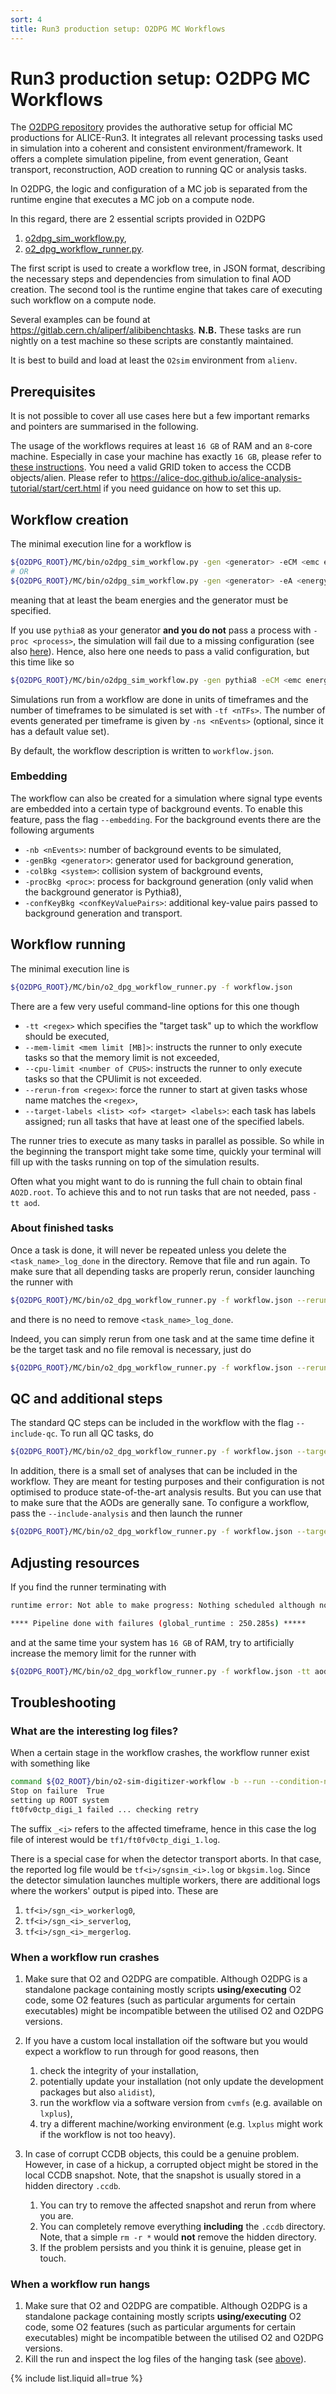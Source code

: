 ```yaml
---
sort: 4
title: Run3 production setup: O2DPG MC Workflows
---
```


# Run3 production setup: O2DPG MC Workflows

The [O2DPG repository](https://github.com/AliceO2Group/O2DPG) provides the authorative setup for official MC productions for ALICE-Run3.
It integrates all relevant processing tasks used in simulation into a coherent and consistent environment/framework. It offers a complete simulation pipeline, from event generation, Geant transport, reconstruction, AOD creation to running QC or analysis tasks.

In O2DPG, the logic and configuration of a MC job is separated from the runtime engine that executes a MC job
on a compute node.

In this regard, there are 2 essential scripts provided in O2DPG
1. [o2dpg_sim_workflow.py](https://github.com/AliceO2Group/O2DPG/blob/master/MC/bin/o2dpg_sim_workflow.py),
1. [o2_dpg_workflow_runner.py](https://github.com/AliceO2Group/O2DPG/blob/master/MC/bin/o2_dpg_workflow_runner.py).

The first script is used to create a workflow tree, in JSON format, describing the necessary steps and dependencies from simulation to final AOD creation. The second tool is the runtime engine that takes care of executing such workflow on a compute node.

Several examples can be found at <https://gitlab.cern.ch/aliperf/alibibenchtasks>. **N.B.** These tasks are run nightly on a test machine so these scripts are constantly maintained.

It is best to build and load at least the `O2sim` environment from `alienv`.

## Prerequisites

It is not possible to cover all use cases here but a few important remarks and pointers are summarised in the following.

The usage of the workflows requires at least `16 GB` of RAM and an `8`-core machine. Especially in case your machine has exactly `16 GB`, please refer to [these instructions](#adjusting-resources).
You need a valid GRID token to access the CCDB objects/alien. Please refer to https://alice-doc.github.io/alice-analysis-tutorial/start/cert.html if you need guidance on how to set this up.

## Workflow creation

The minimal execution line for a workflow is
```bash
${O2DPG_ROOT}/MC/bin/o2dpg_sim_workflow.py -gen <generator> -eCM <emc energy  [GeV]>
# OR
${O2DPG_ROOT}/MC/bin/o2dpg_sim_workflow.py -gen <generator> -eA <energy of first incoming beam [GeV]> -eB <energy of second incoming beam [GEV]>
```
meaning that at least the beam energies and the generator must be specified.

If you use `pythia8` as your generator **and you do not** pass a process with `-proc <process>`, the simulation will fail due to a missing configuration (see also [here](../generators/generatorso2.md#pythia8)). Hence, also here one needs to pass a valid configuration, but this time like so
```bash
${O2DPG_ROOT}/MC/bin/o2dpg_sim_workflow.py -gen pythia8 -eCM <emc energy  [GeV]> -confKey "GeneratorPythia8.config=<path/to/config>"
```

Simulations run from a workflow are done in units of timeframes and the number of timeframes to be simulated is set with `-tf <nTFs>`. The number of events generated per timeframe is given by `-ns <nEvents>` (optional, since it has a default value set).

By default, the workflow description is written to `workflow.json`.

### Embedding

The workflow can also be created for a simulation where signal type events are embedded into a certain type of background events. To enable this feature, pass the flag `--embedding`. For the background events there are the following arguments
* `-nb <nEvents>`: number of background events to be simulated,
* `-genBkg <generator>`: generator used for background generation,
* `-colBkg <system>`: collision system of background events,
* `-procBkg <proc>`: process for background generation (only valid when the background generator is Pythia8),
* `-confKeyBkg <confKeyValuePairs>`: additional key-value pairs passed to background generation and transport.

## Workflow running

The minimal execution line is
```bash
${O2DPG_ROOT}/MC/bin/o2_dpg_workflow_runner.py -f workflow.json
```
There are a few very useful command-line options for this one though
* `-tt <regex>` which specifies the "target task" up to which the workflow should be executed,
* `--mem-limit <mem limit [MB]>`: instructs the runner to only execute tasks so that the memory limit is not exceeded,
* `--cpu-limit <number of CPUS>`: instructs the runner to only execute tasks so that the CPUlimit is not exceeded.
* `--rerun-from <regex>`: force the runner to start at given tasks whose name matches the `<regex>`,
* `--target-labels <list> <of> <target> <labels>`: each task has labels assigned; run all tasks that have at least one of the specified labels.

The runner tries to execute as many tasks in parallel as possible. So while in the beginning the transport might take some time, quickly your terminal will fill up with the tasks running on top of the simulation results.

Often what you might want to do is running the full chain to obtain final `AO2D.root`. To achieve this and to not run tasks that are not needed, pass `-tt aod`.

### About finished tasks

Once a task is done, it will never be repeated unless you delete the `<task_name>_log_done` in the directory. Remove that file and run again.
 To make sure that all depending tasks are properly rerun, consider launching the runner with
```bash
${O2DPG_ROOT}/MC/bin/o2_dpg_workflow_runner.py -f workflow.json --rerun-from <task_name> -tt <your_target_task>
```
and there is no need to remove `<task_name>_log_done`.

Indeed, you can simply rerun from one task and at the same time define it be the target task and no file removal is necessary, just do
```bash
${O2DPG_ROOT}/MC/bin/o2_dpg_workflow_runner.py -f workflow.json --rerun-from <task_name> -tt <task_name>
```

## QC and additional steps

The standard QC steps can be included in the workflow with the flag `--include-qc`. To run all QC tasks, do
```bash
${O2DPG_ROOT}/MC/bin/o2_dpg_workflow_runner.py -f workflow.json --target-labels QC
```

In addition, there is a small set of analyses that can be included in the workflow. They are meant for testing purposes and their configuration is not optimised to produce state-of-the-art analysis results. But you can use that to make sure that the AODs are generally sane. To configure a workflow, pass the `--include-analysis` and then launch the runner
```bash
${O2DPG_ROOT}/MC/bin/o2_dpg_workflow_runner.py -f workflow.json --target-labels Analysis
```

## Adjusting resources

If you find the runner terminating with
```bash
runtime error: Not able to make progress: Nothing scheduled although non-zero candidate set

**** Pipeline done with failures (global_runtime : 250.285s) *****
```

and at the same time your system has `16 GB` of RAM, try to artificially increase the memory limit for the runner with
```bash
${O2DPG_ROOT}/MC/bin/o2_dpg_workflow_runner.py -f workflow.json -tt aod --mem-limit 18000
```

## Troubleshooting

### What are the interesting log files?

When a certain stage in the workflow crashes, the workflow runner exist with something like
```bash
command ${O2_ROOT}/bin/o2-sim-digitizer-workflow -b --run --condition-not-after 3385078236000 -n 1 --sims sgn_1 --onlyDet FT0,FV0,CTP --interactionRate 50000 --incontext collisioncontext.root --disable-write-ini --configKeyValues "HBFUtils.orbitFirstSampled=0;HBFUtils.nHBFPerTF=128;HBFUtils.orbitFirst=0;HBFUtils.runNumber=310000;HBFUtils.startTime=1550600800000" --combine-devices had nonzero exit code 1
Stop on failure  True
setting up ROOT system
ft0fv0ctp_digi_1 failed ... checking retry
```
The suffix `_<i>` refers to the affected timeframe, hence in this case the log file of interest would be `tf1/ft0fv0ctp_digi_1.log`.

There is a special case for when the detector transport aborts. In that case, the reported log file would be `tf<i>/sgnsim_<i>.log` or `bkgsim.log`. Since the detector simulation launches multiple workers, there are additional logs where the workers' output is piped into. These are
1. `tf<i>/sgn_<i>_workerlog0`,
1. `tf<i>/sgn_<i>_serverlog`,
1. `tf<i>/sgn_<i>_mergerlog`.

### When a workflow run crashes

1. Make sure that O2 and O2DPG are compatible. Although O2DPG is a standalone package containing mostly scripts **using/executing** O2 code, some O2 features (such as particular arguments for certain executables) might be incompatible between the utilised O2 and O2DPG versions.
1. If you have a custom local installation oif the software but you would expect a workflow to run through for good reasons, then
    1. check the integrity of your installation,
    1. potentially update your installation (not only update the development packages but also `alidist`),
    1. run the workflow via a software version from `cvmfs` (e.g. available on `lxplus`),
    1. try a different machine/working environment (e.g. `lxplus` might work if the workflow is not too heavy).

1. In case of corrupt CCDB objects, this could be a genuine problem. However, in case of a hickup, a corrupted object might be stored in the local CCDB snapshot. Note, that the snapshot is usually stored in a hidden directory `.ccdb`.
    1. You can try to remove the affected snapshot and rerun from where you are.
    1. You can completely remove everything **including** the `.ccdb` directory. Note, that a simple `rm -r *` would **not** remove the hidden directory.
    1. If the problem persists and you think it is genuine, please get in touch.

### When a workflow run hangs

1. Make sure that O2 and O2DPG are compatible. Although O2DPG is a standalone package containing mostly scripts **using/executing** O2 code, some O2 features (such as particular arguments for certain executables) might be incompatible between the utilised O2 and O2DPG versions.
1. Kill the run and inspect the log files of the hanging task (see [above](#what-are-the-interesting-log-files)).

{% include list.liquid all=true %}
